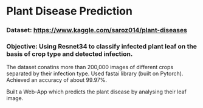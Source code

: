 # Plant Disease Prediction

### Dataset: https://www.kaggle.com/saroz014/plant-diseases
### Objective: Using Resnet34 to classify infected plant leaf on the basis of crop type and detected infection.

The dataset conatins more than 200,000 images of different crops separated by their infection type.
Used fastai library (built on Pytorch). Achieved an accuracy of about 99.97%.

Built a Web-App which predicts the plant disease by analysing their leaf image.
